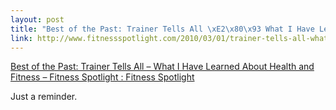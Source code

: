 ```yaml
--- 
layout: post
title: "Best of the Past: Trainer Tells All \xE2\x80\x93 What I Have Learned About Health and Fitness \xE2\x80\x93 Fitness Spotlight : Fitness Spotlight"
link: http://www.fitnessspotlight.com/2010/03/01/trainer-tells-all-what-i-have-learned-about-health-and-fitness/
---
```

<a href=
"http://www.fitnessspotlight.com/2010/03/01/trainer-tells-all-what-i-have-learned-about-health-and-fitness/">
Best of the Past: Trainer Tells All – What I Have Learned About
Health and Fitness – Fitness Spotlight : Fitness Spotlight</a><br>

<p>Just a reminder.</p>
